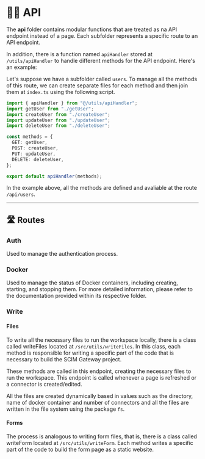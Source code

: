 # :technologist: API

The **api** folder contains modular functions that are treated as na API endpoint instead of a page. Each subfolder represents a specific route to an API endpoint.

In addition, there is a function named `apiHandler` stored at `/utils/apiHandler` to handle different methods for the API endpoint. Here's an example:

Let's suppose we have a subfolder called `users`. To manage all the methods of this route, we can create separate files for each method and then join them at `index.ts` using the following script.

```typescript
import { apiHandler } from "@/utils/apiHandler";
import getUser from "./getUser";
import createUser from "./createUser";
import updateUser from "./updateUser";
import deleteUser from "./deleteUser";

const methods = {
  GET: getUser,
  POST: createUser,
  PUT: updateUser,
  DELETE: deleteUser,
};

export default apiHandler(methods);
```

In the example above, all the methods are defined and avaliable at the route `/api/users`.

---

## :motorway: Routes

### Auth

Used to manage the authentication process.

### Docker

Used to manage the status of Docker containers, including creating, starting, and stopping them. For more detailed information, please refer to the documentation provided within its respective folder.

### Write

#### Files

To write all the necessary files to run the workspace locally, there is a class called writeFiles located at `/src/utils/writeFiles`. In this class, each method is responsible for writing a specific part of the code that is necessary to build the SCIM Gateway project.

These methods are called in this endpoint, creating the necessary files to run the workspace. This endpoint is called whenever a page is refreshed or a connector is created/edited.

All the files are created dynamically based in values such as the directory, name of docker container and number of connectors and all the files are written in the file system using the package `fs`.

#### Forms

The process is analogous to writing form files, that is, there is a class called writeForm located at `/src/utils/writeForm`. Each method writes a specific part of the code to build the form page as a static website.
